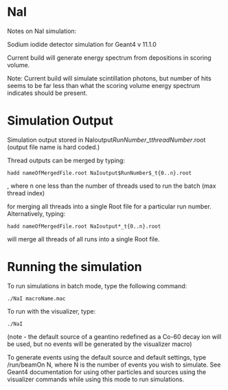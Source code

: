 # NaI
Notes on NaI simulation:

Sodium iodide detector simulation for Geant4 v 11.1.0

Current build will generate energy spectrum from depositions in scoring volume.

Note: Current build will simulate scintillation photons, but number of hits seems to be far less than what the scoring volume energy spectrum indicates should be present.

# Simulation Output
Simulation output stored in NaIoutput$RunNumber$_t$threadNumber$.root (output file name is hard coded.)

Thread outputs can be merged by typing:

	hadd nameOfMergedFile.root NaIoutput$RunNumber$_t{0..n}.root
	
, where n one less than the number of threads used to run the batch (max thread index)

for merging all threads into a single Root file for a particular run number. Alternatively, typing:

	hadd nameOfMergedFile.root NaIoutput*_t{0..n}.root

will merge all threads of all runs into a single Root file.

# Running the simulation
To run simulations in batch mode, type the following command:

	./NaI macroName.mac

To run with the visualizer, type:

	./NaI

(note - the default source of a geantino redefined as a Co-60 decay ion will be used, but no events will be generated by the visualizer macro)

To generate events using the default source and default settings, type /run/beamOn N, where N is the number of events you wish to simulate. See
Geant4 documentation for using other particles and sources using the visualizer commands while using this mode to run simulations.
